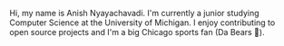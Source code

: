 Hi, my name is Anish Nyayachavadi. I'm currently a junior studying Computer Science at the University of Michigan. I enjoy contributing to open source projects and I'm a big Chicago sports fan (Da Bears 🐻).

